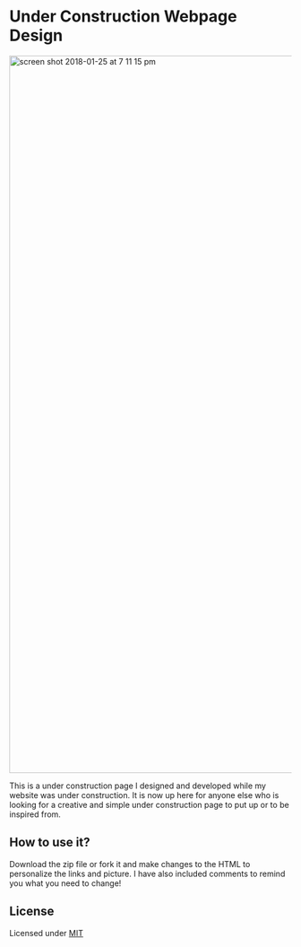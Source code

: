 # Under Construction Webpage Design

<img width="1280" alt="screen shot 2018-01-25 at 7 11 15 pm" src="https://user-images.githubusercontent.com/19475663/35420667-7f4a57b2-0204-11e8-81d3-cb7268952a9e.png">

This is a under construction page I designed and developed while my website was under construction. It is now up here for anyone else who is looking for a creative and simple under construction page to put up or to be inspired from.

## How to use it?

Download the zip file or fork it and make changes to the HTML to personalize the links and picture. I have also included comments to remind you what you need to change!

## License

Licensed under [MIT](https://github.com/AtaGowani/Construction/blob/master/LICENSE)
